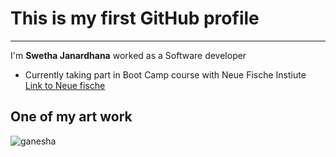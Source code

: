 # This is my first GitHub profile
---
I'm **Swetha Janardhana** worked as a Software developer 
- Currently taking part in Boot Camp course with Neue Fische Instiute
[Link to Neue fische](https://www.google.co.in/search?q=neue+fische&tbm=isch&ved=2ahUKEwi81vOivOaCAxV1mf0HHYf6BEkQ2-cCegQIABAA&oq=neue+fische&gs_lcp=CgNpbWcQARgAMgUIABCABDIECAAQHjIGCAAQCBAeMgYIABAIEB4yBggAEAgQHjIGCAAQCBAeMgcIABCABBAYMgcIABCABBAYMgcIABCABBAYMgcIABCABBAYOgoIABCABBCKBRBDULkGWMIsYJo6aABwAHgBgAFRiAHMCZIBAjIymAEAoAEBqgELZ3dzLXdpei1pbWewAQDAAQE&sclient=img&ei=6b5lZfy9OPWy9u8Ph_WTyAQ&bih=707&biw=1536#imgrc=0Q5ncJWV46TBTM)
## One of my art work
![ganesha]()

